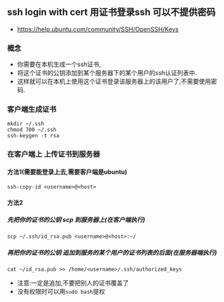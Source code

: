 ## ssh login with cert 用证书登录ssh 可以不提供密码
* https://help.ubuntu.com/community/SSH/OpenSSH/Keys

### 概念
* 你需要在本机生成一个ssh证书,
* 将这个证书的公钥添加到某个服务器下的某个用户的ssh认证列表中.
* 这样就可以在本机上使用这个证书登录该服务器上的该用户了,不需要使用密码.


### 客户端生成证书
```
mkdir ~/.ssh
chmod 700 ~/.ssh
ssh-keygen -t rsa
```

### 在客户端上 上传证书到服务器
#### 方法1(需要能登录上去,需要客户端是ubuntu)
```
ssh-copy-id <username>@<host>
```

#### 方法2
##### 先把你的证书的公钥 scp 到服务器上(在客户端执行)
```
scp ~/.ssh/id_rsa.pub <username>@<host>:~/
```

##### 再把你的证书的公钥 追加到服务的某个用户的证书列表的后面(在服务器端执行)
```
cat ~/id_rsa.pub >> /home/<username>/.ssh/authorized_keys
```

* 注意:一定是追加,不要把别人的证书覆盖了
* 没有权限时可以用`sudo bash`提权
